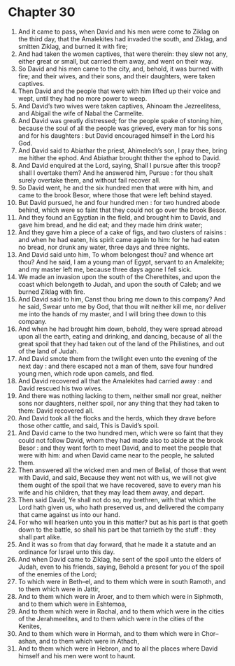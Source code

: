 # Chapter 30

1. And it came to pass, when David and his men were come to Ziklag on the third day, that the Amalekites had invaded the south, and Ziklag, and smitten Ziklag, and burned it with fire;
2. And had taken the women captives, that were therein: they slew not any, either great or small, but carried them away, and went on their way.
3. So David and his men came to the city, and, behold, it was burned with fire; and their wives, and their sons, and their daughters, were taken captives.
4. Then David and the people that were with him lifted up their voice and wept, until they had no more power to weep.
5. And David’s two wives were taken captives, Ahinoam the Jezreelitess, and Abigail the wife of Nabal the Carmelite.
6. And David was greatly distressed; for the people spake of stoning him, because the soul of all the people was grieved, every man for his sons and for his daughters : but David encouraged himself in the Lord his God.
7. And David said to Abiathar the priest, Ahimelech’s son, I pray thee, bring me hither the ephod. And Abiathar brought thither the ephod to David.
8. And David enquired at the Lord, saying, Shall I pursue after this troop? shall I overtake them? And he answered him, Pursue : for thou shalt surely overtake them, and without fail recover all.
9. So David went, he and the six hundred men that were with him, and came to the brook Besor, where those that were left behind stayed.
10. But David pursued, he and four hundred men : for two hundred abode behind, which were so faint that they could not go over the brook Besor.
11. And they found an Egyptian in the field, and brought him to David, and gave him bread, and he did eat; and they made him drink water;
12. And they gave him a piece of a cake of figs, and two clusters of raisins : and when he had eaten, his spirit came again to him: for he had eaten no bread, nor drunk any water, three days and three nights.
13. And David said unto him, To whom belongest thou? and whence art thou? And he said, I am a young man of Egypt, servant to an Amalekite; and my master left me, because three days agone I fell sick.
14. We made an invasion upon the south of the Cherethites, and upon the coast which belongeth to Judah, and upon the south of Caleb; and we burned Ziklag with fire.
15. And David said to him, Canst thou bring me down to this company? And he said, Swear unto me by God, that thou wilt neither kill me, nor deliver me into the hands of my master, and I will bring thee down to this company.
16. And when he had brought him down, behold, they were spread abroad upon all the earth, eating and drinking, and dancing, because of all the great spoil that they had taken out of the land of the Philistines, and out of the land of Judah.
17. And David smote them from the twilight even unto the evening of the next day : and there escaped not a man of them, save four hundred young men, which rode upon camels, and fled.
18. And David recovered all that the Amalekites had carried away : and David rescued his two wives.
19. And there was nothing lacking to them, neither small nor great, neither sons nor daughters, neither spoil, nor any thing that they had taken to them: David recovered all.
20. And David took all the flocks and the herds, which they drave before those other cattle, and said, This is David’s spoil.
21. And David came to the two hundred men, which were so faint that they could not follow David, whom they had made also to abide at the brook Besor : and they went forth to meet David, and to meet the people that were with him: and when David came near to the people, he saluted them.
22. Then answered all the wicked men and men of Belial, of those that went with David, and said, Because they went not with us, we will not give them ought of the spoil that we have recovered, save to every man his wife and his children, that they may lead them away, and depart.
23. Then said David, Ye shall not do so, my brethren, with that which the Lord hath given us, who hath preserved us, and delivered the company that came against us into our hand.
24. For who will hearken unto you in this matter? but as his part is that goeth down to the battle, so shall his part be that tarrieth by the stuff : they shall part alike.
25. And it was so from that day forward, that he made it a statute and an ordinance for Israel unto this day.
26. And when David came to Ziklag, he sent of the spoil unto the elders of Judah, even to his friends, saying, Behold a present for you of the spoil of the enemies of the Lord;
27. To which were in Beth–el, and to them which were in south Ramoth, and to them which were in Jattir,
28. And to them which were in Aroer, and to them which were in Siphmoth, and to them which were in Eshtemoa,
29. And to them which were in Rachal, and to them which were in the cities of the Jerahmeelites, and to them which were in the cities of the Kenites,
30. And to them which were in Hormah, and to them which were in Chor–ashan, and to them which were in Athach,
31. And to them which were in Hebron, and to all the places where David himself and his men were wont to haunt.

